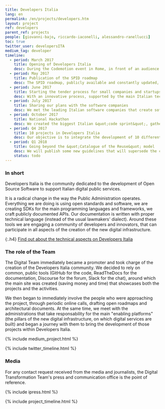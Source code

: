 ```yaml
---
title: Developers Italia
lang: en
permalink: /en/projects/developers.htm
layout: project
ref: developers
parent_ref: projects
people: [giovanni-bajo, riccardo-iaconelli, alessandro-ranellucci]
toc: true
twitter_user: developersITA
medium_tag: developer
timeline:
  - period: March 2017
    title: Opening of Developers Italia
    desc: During the Codemotion event in Rome, in front of an audience of 2,000 programmers, we announced the GitHub repository and the official opening of the Developers Community.
  - period: May 2017
    title: Publication of the SPID roadmap
    desc: The SPID roadmap, publicly available and constantly updated, becomes the first roadmap of an Italian technological service published to be shared with all the interested parties, and used to coordinate the development activities.
  - period: June 2017
    title: Starting the tender process for small companies and startups (€1m)
    desc: With an innovative process, supported by the main Italian tech communities, we activated a process aimed at starting a series of tenders in support of the implementation of open-source community projects, with a total budget of 1 million euro.
  - period: July 2017
    title: Sharing our plans with the software companies
    desc: We met the leading Italian software companies that create software for the public administration, had a discussion with them regarding Developers Italia and the new challenges in innovation that will open up more and more innovative services.
  - period: October 2017
    title: National Hackathon
    desc: We created the biggest Italian &quot;code sprint&quot;, gathering more than 800 developers working on the open-source code of the Public Administration, resulting in dozens of projects that were immediately available to speed up the digitisation of public services.
  - period: Q4 2017
    title: 10 projects in Developers Italia
    desc: Our objective is to integrate the development of 10 different community projects, involving the administrations responsible for them in the new open and collaborative development model.
  - period: Q1 2018
    title: Going beyond the &quot;Catalogue of the Reuse&quot; model
    desc: We will publish some new guidelines that will supersede the current AgID &quot;Reuse Catalogue&quot;, promoting the publishing of all code on collaborative platforms (such as GitHub or GitLab). We aim to go beyond (and simplify) the current system for sharing the code between different administrations, a system which doesn't have the need for contracts or other bureaucratic impediments.
    status: todo
---
```


### In short

Developers Italia is the community dedicated to the development of Open Source Software to support Italian digital public services.

It is a radical change in the way the Public Administration operates. Everything we are doing is using open standards and software, we are creating SDKs for the main programming languages and frameworks, we craft publicly documented APIs. Our documentation is written with proper technical language (instead of the usual lawmakers' dialect). Around these tools we are engaging a community of developers and innovators, that can participate in all aspects of the creation of the new digital infrastructure.

{:.h4}
[Find out about the technical aspects on Developers Italia](https://developers.italia.it)

### The role of the Team

The Digital Team immediately became a promoter and took charge of the creation of the
Developers Italia community. We decided to rely on common, public tools (GitHub for the code, ReadTheDocs for the documentation, Discourse for the forum, Slack for the chat), around which the main site was created (saving money and time) that showcases both the projects and the activities.

We then began to immediately involve the people who were approaching the project, through periodic online calls, drafting
open roadmaps and architectural documents. At the same time, we meet with the administrations that take responsability for the main &quot;enabling platforms&quot; (the pillars of the new digital infrastructure, on which digital services are built) and began a journey with them to bring the development of those projects within Developers Italia.


{% include medium_project.html %}


{% include twitter_timeline.html %}

### Media
For any contact request received from the media and journalists, the Digital Transformation Team's press and communication office is the point of reference.

{% include ipress.html %}
<div id="content-ipress" data-key="01e87bed-f52e-4d6d-af32-c4ea59fd300a" data-lang="en" data-size="100" data-tag="8"></div>
<script type="text/javascript" src="/js/ipress.js"></script>

{% include project_timeline.html %}
